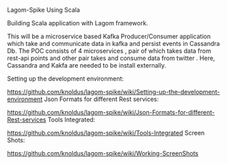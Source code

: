 Lagom-Spike Using Scala

Building Scala application with Lagom framework.

This will be a microservice based Kafka Producer/Consumer application which take and communicate data in kafka and persist events in Cassandra Db.
The POC consists of 4 microservices , pair of which takes data from rest-api points and other pair takes and consume data from twitter .
Here, Cassandra and Kakfa are needed to be install externally.

Setting up the development environment:

https://github.com/knoldus/lagom-spike/wiki/Setting-up-the-development-environment
Json Formats for different Rest services:

https://github.com/knoldus/lagom-spike/wiki/Json-Formats-for-different-Rest-services
Tools Integrated:

https://github.com/knoldus/lagom-spike/wiki/Tools-Integrated
Screen Shots:

https://github.com/knoldus/lagom-spike/wiki/Working-ScreenShots
